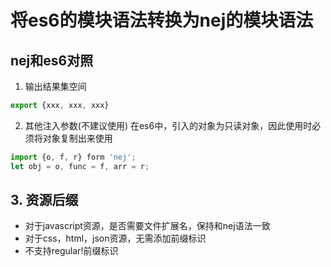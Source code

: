 # 将es6的模块语法转换为nej的模块语法
## nej和es6对照

1. 输出结果集空间

```javascript
export {xxx, xxx, xxx}
```
2. 其他注入参数(不建议使用)
在es6中，引入的对象为只读对象，因此使用时必须将对象复制出来使用
```javascript
import {o, f, r} form 'nej';
let obj = o, func = f, arr = r;
```
## 3. 资源后缀
- 对于javascript资源，是否需要文件扩展名，保持和nej语法一致
- 对于css，html，json资源，无需添加前缀标识
- 不支持regular!前缀标识